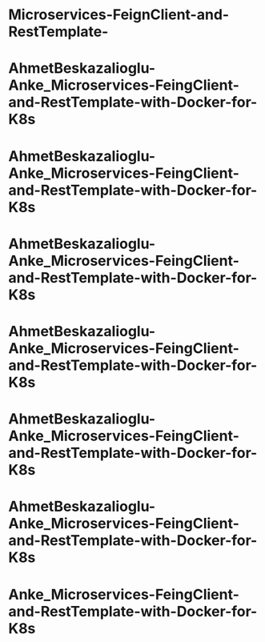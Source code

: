 # Microservices-FeignClient-and-RestTemplate-
# AhmetBeskazalioglu-Anke_Microservices-FeingClient-and-RestTemplate-with-Docker-for-K8s
# AhmetBeskazalioglu-Anke_Microservices-FeingClient-and-RestTemplate-with-Docker-for-K8s
# AhmetBeskazalioglu-Anke_Microservices-FeingClient-and-RestTemplate-with-Docker-for-K8s
# AhmetBeskazalioglu-Anke_Microservices-FeingClient-and-RestTemplate-with-Docker-for-K8s
# AhmetBeskazalioglu-Anke_Microservices-FeingClient-and-RestTemplate-with-Docker-for-K8s
# AhmetBeskazalioglu-Anke_Microservices-FeingClient-and-RestTemplate-with-Docker-for-K8s
# Anke_Microservices-FeingClient-and-RestTemplate-with-Docker-for-K8s
